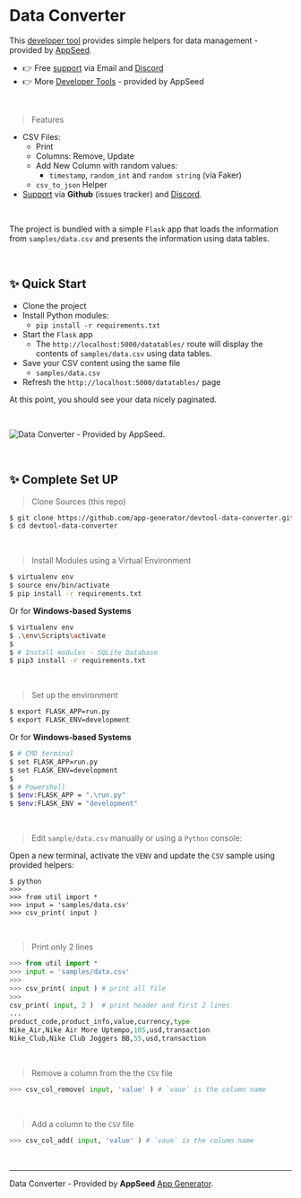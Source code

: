 # Data Converter 

This [developer tool](https://appseed.us/developer-tools/) provides simple helpers for data management - provided by [AppSeed](https://appseed.us/). 

- 👉 Free [support](https://appseed.us/support/) via Email and [Discord](https://discord.gg/fZC6hup)
- 👉 More [Developer Tools](https://appseed.us/developer-tools/) - provided by AppSeed

<br />

> Features

- CSV Files:
  - Print
  - Columns: Remove, Update
  - Add New Column with random values:
    - `timestamp`, `random_int` and `random string` (via Faker)
  - `csv_to_json` Helper
- [Support](https://appseed.us/support) via **Github** (issues tracker) and [Discord](https://discord.gg/fZC6hup).
 
<br />

The project is bundled with a simple `Flask` app that loads the information from `samples/data.csv` and presents the information using data tables.  

<br />

## ✨ Quick Start

- Clone the project
- Install Python modules:
  - `pip install -r requirements.txt` 
- Start the `Flask` app
  - The `http://localhost:5000/datatables/` route will display the contents of `samples/data.csv` using data tables.
- Save your CSV content using the same file
  - `samples/data.csv`
- Refresh the `http://localhost:5000/datatables/` page

At this point, you should see your data nicely paginated.        

<br />

![Data Converter - Provided by AppSeed.](https://user-images.githubusercontent.com/51070104/153058975-1947b69f-231d-48cc-afb2-8cc867b8b284.png)

<br /> 

## ✨ Complete Set UP

> Clone Sources (this repo)

```bash
$ git clone https://github.com/app-generator/devtool-data-converter.git
$ cd devtool-data-converter
```

<br />

> Install Modules using a Virtual Environment

```bash
$ virtualenv env
$ source env/bin/activate
$ pip install -r requirements.txt
```

Or for **Windows-based Systems**

```bash
$ virtualenv env
$ .\env\Scripts\activate
$
$ # Install modules - SQLite Database
$ pip3 install -r requirements.txt
```

<br />

> Set up the environment

```bash
$ export FLASK_APP=run.py
$ export FLASK_ENV=development
```

Or for **Windows-based Systems**

```bash
$ # CMD terminal
$ set FLASK_APP=run.py
$ set FLASK_ENV=development
$
$ # Powershell
$ $env:FLASK_APP = ".\run.py"
$ $env:FLASK_ENV = "development"
```

<br />

> Edit `sample/data.csv` manually or using a `Python` console:

Open a new terminal, activate the `VENV` and update the `CSV` sample using provided helpers:

```
$ python
>>> 
>>> from util import *
>>> input = 'samples/data.csv'
>>> csv_print( input )
```

<br />

> Print only 2 lines

```python
>>> from util import *
>>> input = 'samples/data.csv'
>>> 
>>> csv_print( input ) # print all file
>>> 
csv_print( input, 2 )  # print header and first 2 lines
... 
product_code,product_info,value,currency,type
Nike_Air,Nike Air More Uptempo,105,usd,transaction
Nike_Club,Nike Club Joggers BB,55,usd,transaction
```

<br />

> Remove a column from the the `CSV` file

```python
>>> csv_col_remove( input, 'value' ) # `vaue` is the column name
```

<br />

> Add a column to the `CSV` file

```python
>>> csv_col_add( input, 'value' ) # `vaue` is the column name   
```

<br />

--- 
Data Converter - Provided by **AppSeed** [App Generator](https://appseed.us/app-generator).
